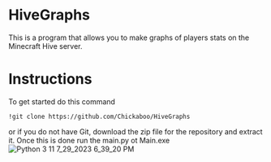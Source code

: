 # HiveGraphs
This is a program that allows you to make graphs of players stats on the Minecraft Hive server.
# Instructions
To get started do this command
```
!git clone https://github.com/Chickaboo/HiveGraphs
```
or if you do not have Git, download the zip file for the repository and extract it. Once this is done run the main.py ot Main.exe
![Python 3 11 7_29_2023 6_39_20 PM](https://github.com/Chickaboo/HiveGraphs/assets/131608268/15a1ba01-42e4-430b-8e16-6dbc68702294)
